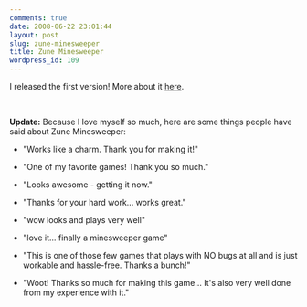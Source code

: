 ```yaml
---
comments: true
date: 2008-06-22 23:01:44
layout: post
slug: zune-minesweeper
title: Zune Minesweeper
wordpress_id: 109
---
```


I released the first version! More about it [here](http://www.zuneboards.com/forums/download-completed-games/27191-beta-minesweeper.html).




 




**Update:** Because I love myself so much, here are some things people have said about Zune Minesweeper:






  * "Works like a charm. Thank you for making it!"

  * "One of my favorite games! Thank you so much."

  * "Looks awesome - getting it now."

  * "Thanks for your hard work... works great."

  * "wow looks and plays very well"

  * "love it... finally a minesweeper game"

  * "This is one of those few games that plays with NO bugs at all and is just workable and hassle-free. Thanks a bunch!"

  * "Woot! Thanks so much for making this game... It's also very well done from my experience with it."
